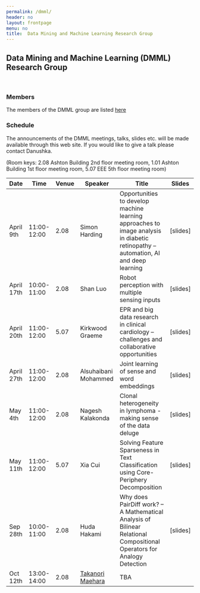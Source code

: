 ```yaml
---
permalink: /dmml/
header: no
layout: frontpage
menu: no
title:  Data Mining and Machine Learning Research Group
---
```


## Data Mining and Machine Learning (DMML) Research Group 

<br>

### Members
The members of the DMML group are listed [here](https://www.liverpool.ac.uk/computer-science/research/artificial-intelligence/dmml/people/#d.en.695953)

### Schedule
The announcements of the DMML meetings, talks, slides etc. will be made available through this web site.
If you would like to give a talk please contact Danushka.

(Room keys: 2.08 Ashton Building 2nd floor meeting room, 1.01 Ashton Building 1st floor meeting room, 5.07 EEE 5th floor meeting room)

| Date              | Time        | Venue | Speaker          |                             Title                           | Slides   |
| ------------------| ------------| -----|------------------|-----------------------------------------------------------------|----------|
| April 9th   | 11:00-12:00 | 2.08  | Simon Harding    | Opportunities to develop machine learning approaches to image analysis in diabetic retinopathy – automation, AI and deep learning                                           | [slides] |
| April 17th  | 10:00-11:00 | 2.08  | Shan Luo         | Robot perception with multiple sensing inputs                                          | [slides] |
| April 20th  | 11:00-12:00 | 5.07  | Kirkwood Graeme  | EPR and big data research in clinical cardiology –challenges and collaborative opportunities| [slides]|
| April 27th | 11:00-12:00 | 2.08| Alsuhaibani Mohammed | Joint learning of sense and word embeddings | [slides]|
| May 4th | 11:00-12:00 |2.08 | Nagesh Kalakonda|  Clonal heterogeneity in lymphoma - making sense of the data deluge| [slides]|
| May 11th | 11:00-12:00 | 5.07| Xia Cui| Solving Feature Sparseness in Text Classification using Core-Periphery Decomposition| [slides]|
| Sep 28th | 10:00-11:00 | 2.08 |Huda Hakami | Why does PairDiff work? – A Mathematical Analysis of Bilinear Relational Compositional Operators for Analogy Detection|[slides]|
| Oct 12th | 13:00-14:00 | 2.08 | [Takanori Maehara](http://www.prefield.com/) | TBA| |



